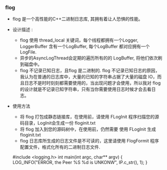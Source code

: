 ### flog
- flog 是一个高性能的C++二进制日志库, 其拥有着让人恐惧的性能。
- 设计描述 :
  - flog 使用 thread_local 关键词，每个线程都拥有一个Logger, LoggerBuffer 含有一个LogBuffer, 每个LogBuffer 都对应拥有一个 LogFile.
  - 异步的AsyncLogThread会定期的遍历所有的的 LogBuffer, 将他们依次刷到磁盘中。
  - flog 不记录已知日志，且flog 是二进制的. flog 不记录已知日志的原因，我认为在普通的日志库中，大量的已知的字符串占据了大量的磁盘 IO，而且日志不是时时刻刻都需要使用的，当出现问题才会使用，所以我对 flog 的设计就是不记录已知字符串，只有当你需要使用日志时候才会去看日志。
 - 使用方法 
   - 将 flog 打包成静态链接库，在使用前，请使用 FLogInit 程序扫描您的源码目录，LogInit会生成一份 floginit.txt
   - 将 flog 加入到您的源码树中，在使用前，仍然需要 使用 FLogInit 生成floginit.txt
   - flog 日志库所生成的日志文件是不可读的，这里请使用 FlogFormit 程序配置文件，格式化所有的二进制日志文件. 

   #include <logging.h>
   int main(int argc, char** argv) {
      LOG_INFO("ERROR, the Peer %S %d is UNKONW", IP.c_str(), 1);
   }
   
